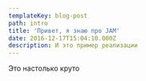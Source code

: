 ```yaml
---
templateKey: blog-post
path: intro
title: 'Привет, я знаю про JAM'
date: 2016-12-17T15:04:10.000Z
description: И это пример реализации
---
```

Это настолько круто
